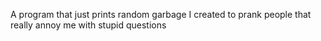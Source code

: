 A program that just prints random garbage I created to prank people that really annoy me with stupid questions